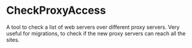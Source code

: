 CheckProxyAccess
================
A tool to check a list of web servers over different proxy servers. Very useful for migrations, to check if the new
proxy servers can reach all the sites.
